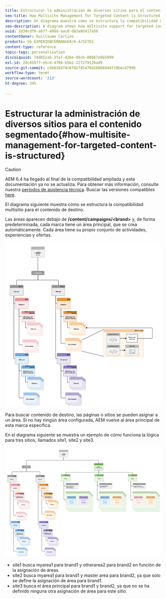 ```yaml
---
title: Estructurar la administración de diversos sitios para el contenido segmentado
seo-title: How Multisite Management for Targeted Content is Structured
description: Un diagrama muestra cómo se estructura la compatibilidad multisitio del contenido de destino
seo-description: A diagram shows how multisite support for targeted content is structured
uuid: 2d30cdf0-ab77-490d-aac0-db3a0d417a58
contentOwner: Guillaume Carlino
products: SG_EXPERIENCEMANAGER/6.4/SITES
content-type: reference
topic-tags: personalization
discoiquuid: 7dd851ab-3fa7-426e-89cb-08b67e9b5999
exl-id: 28c45577-e5cd-4706-b5b2-227279126ad9
source-git-commit: c5b816d74c6f02f85476d16868844f39b4c47996
workflow-type: tm+mt
source-wordcount: '213'
ht-degree: 34%

---
```


# Estructurar la administración de diversos sitios para el contenido segmentado{#how-multisite-management-for-targeted-content-is-structured}

>[!CAUTION]
>
>AEM 6.4 ha llegado al final de la compatibilidad ampliada y esta documentación ya no se actualiza. Para obtener más información, consulte nuestra [períodos de asistencia técnica](https://helpx.adobe.com/es/support/programs/eol-matrix.html). Buscar las versiones compatibles [here](https://experienceleague.adobe.com/docs/).

El diagrama siguiente muestra cómo se estructura la compatibilidad multisitio para el contenido de destino.

Las áreas aparecen debajo de **/content/campaigns/&lt;brand>** y, de forma predeterminada, cada marca tiene un área principal, que se crea automáticamente. Cada área tiene su propio conjunto de actividades, experiencias y ofertas.

![chlimage_1-268](assets/chlimage_1-268.png)

Para buscar contenido de destino, las páginas o sitios se pueden asignar a un área. Si no hay ningún área configurada, AEM vuelve al área principal de esta marca específica.

En el diagrama siguiente se muestra un ejemplo de cómo funciona la lógica para tres sitios, llamados site1, site2 y site3.

![chlimage_1-269](assets/chlimage_1-269.png)

* site1 busca myarea1 para brand1 y otherarea2 para brand2 en función de la asignación de áreas.
* site2 busca myarea1 para brand1 y master area para brand2, ya que solo se define la asignación de área para brand1.
* site3 busca el área principal para brand1 y brand2, ya que no se ha definido ninguna otra asignación de área para este sitio.
